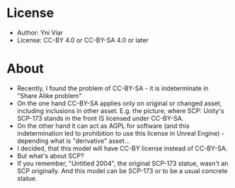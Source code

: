 # License
- Author: Yni Viar
- License: CC-BY 4.0 or CC-BY-SA 4.0 or later

# About
- Recently, I found the problem of CC-BY-SA - it is indeterminate in "Share Alike problem"
- On the one hand CC-BY-SA applies only on original or changed asset, including inclusions in other asset. E.g. the picture, where SCP: Unity's SCP-173 stands in the front IS licensed under CC-BY-SA.
- On the other hand it can act as AGPL for software (and this indetermination led to prohibition to use this license in Unreal Engine) - depending what is "derivative" asset...
- I decided, that this model will have CC-BY license instead of CC-BY-SA.
- But what's about SCP?
- If you remember, "Untitled 2004", the original SCP-173 statue, wasn't an SCP originally. And this model can be SCP-173 or to be a usual concrete statue.